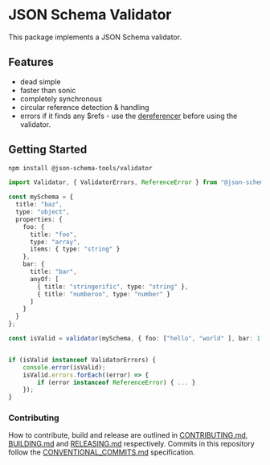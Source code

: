 # JSON Schema Validator

This package implements a JSON Schema validator.

## Features

 - dead simple
 - faster than sonic
 - completely synchronous
 - circular reference detection & handling
 - errors if it finds any $refs - use the [dereferencer](https://github.com/json-schema-tools/dereferencer) before using the validator.

## Getting Started

```sh
npm install @json-schema-tools/validator
```

```typescript
import Validator, { ValidatorErrors, ReferenceError } from "@json-schema-tools/validator"

const mySchema = {
  title: "baz",
  type: "object",
  properties: {
    foo: {
      title: "foo",
      type: "array",
      items: { type: "string" }
    },
    bar: {
      title: "bar",
      anyOf: [
        { title: "stringerific", type: "string" },
        { title: "numberoo", type: "number" }
      ]
    }
  }
};

const isValid = validator(mySchema, { foo: ["hello", "world" ], bar: 1 });


if (isValid instanceof ValidatorErrors) {
    console.error(isValid);
    isValid.errors.forEach((error) => {
        if (error instanceof ReferenceError) { ... }
    });
}
```

### Contributing

How to contribute, build and release are outlined in [CONTRIBUTING.md](CONTRIBUTING.md), [BUILDING.md](BUILDING.md) and [RELEASING.md](RELEASING.md) respectively. Commits in this repository follow the [CONVENTIONAL_COMMITS.md](CONVENTIONAL_COMMITS.md) specification.
